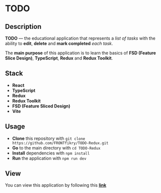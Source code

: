

# TODO

## Description

**TODO** — the educational application that represents a *list of tasks* with the ability to **edit**, **delete** and **mark completed** *each task*. 

The **main purpose** of this application is to learn the basics of **FSD (Feature Slice Design)**, **TypeScript**, **Redux** and **Redux Toolkit**.

## Stack

* **React**
* **TypeScript**
* **Redux**
* **Redux Toolkit**
* **FSD (Feature Sliced Design)**
* **Vite**

## Usage 

* **Clone** this repository with `git clone https://github.com/FRONTfikry/TODO-Redux.git`
* **Go** to the main directory with `cd TODO-Redux`
* **Install** dependencies with `npm install`
* **Run** the application with `npm run dev`

## View

You can view this application by following this **[link](https://fikry-todo-redux.vercel.app/)**